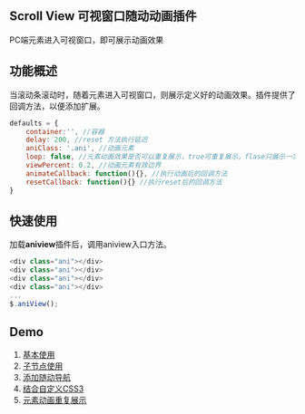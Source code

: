 ## Scroll View 可视窗口随动动画插件  
PC端元素进入可视窗口，即可展示动画效果  
## 功能概述  
当滚动条滚动时，随着元素进入可视窗口，则展示定义好的动画效果。插件提供了回调方法，以便添加扩展。  
```javascript
defaults = {
    container:'', //容器
    delay: 200, //reset 方法执行延迟
    aniClass: '.ani', //动画元素
    loop: false, //元素动画效果是否可以重复展示，true可重复展示，flase只展示一次
    viewPercent: 0.2, //动画元素有效边界
    animateCallback: function(){}, //执行动画后的回调方法
    resetCallback: function(){} //执行reset后的回调方法
}
```
## 快速使用  
加载**aniview**插件后，调用aniview入口方法。  
```javascript
<div class="ani"></div>
<div class="ani"></div>
<div class="ani"></div>
<div class="ani"></div>
...
$.aniView();
```
## Demo
1. [基本使用](https://careycui.github.io/web-utils/demo/scrollview/index.html)
2. [子节点使用](https://careycui.github.io/web-utils/demo/scrollview/inner.html)
3. [添加随动导航](https://careycui.github.io/web-utils/demo/scrollview/nav.html)
4. [结合自定义CSS3](https://careycui.github.io/web-utils/demo/scrollview/custom.html)
5. [元素动画重复展示](https://careycui.github.io/web-utils/demo/scrollview/loop.html)